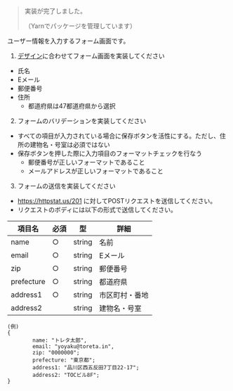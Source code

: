 > 実装が完了しました。
>
> （Yarnでパッケージを管理しています）



ユーザー情報を入力するフォーム画面です。

1. [デザイン](https://www.figma.com/file/Fxfoc3JVpHCm1ZE4cy37q8/%E3%83%A6%E3%83%BC%E3%82%B6%E3%83%BC%E3%83%95%E3%82%A9%E3%83%BC%E3%83%A0?node-id=0%3A1)に合わせてフォーム画面を実装してください
- 氏名
- Eメール
- 郵便番号
- 住所
    - 都道府県は47都道府県から選択


2. フォームのバリデーションを実装してください
- すべての項目が入力されている場合に保存ボタンを活性にする。ただし、住所の建物名・号室は必須ではない
-  保存ボタンを押した際に入力項目のフォーマットチェックを行なう
    - 郵便番号が正しいフォーマットであること
    - メールアドレスが正しいフォーマットであること

3. フォームの送信を実装してください
- https://httpstat.us/201 に対してPOSTリクエストを送信してください。
- リクエストのボディには以下の形式で送信してください。

| 項目名 | 必須 | 型 | 詳細 |
|---|---|---|---|
|name |○ |string |名前 |
|email|○ |string | Eメール |
|zip|○|string|郵便番号|
|prefecture|○|string|都道府県|
|address1|○|string|市区町村・番地
|address2||string|建物名・号室

```
(例)
{
        name: "トレタ太郎",
        email: "yoyaku@toreta.in",
        zip: "0000000";
        prefecture: "東京都";
        address1: "品川区西五反田7丁目22-17";
        address2: "TOCビル8F";
}
```
